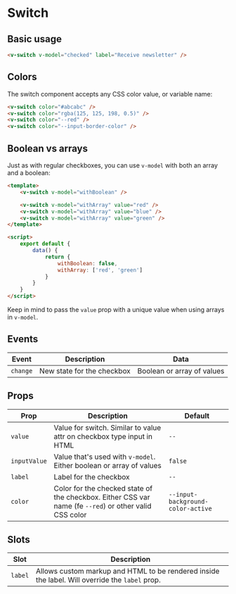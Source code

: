 # Switch

## Basic usage

```html
<v-switch v-model="checked" label="Receive newsletter" />
```

## Colors

The switch component accepts any CSS color value, or variable name:

```html
<v-switch color="#abcabc" />
<v-switch color="rgba(125, 125, 198, 0.5)" />
<v-switch color="--red" />
<v-switch color="--input-border-color" />
```

## Boolean vs arrays

Just as with regular checkboxes, you can use `v-model` with both an array and a boolean:


```html
<template>
	<v-switch v-model="withBoolean" />

	<v-switch v-model="withArray" value="red" />
	<v-switch v-model="withArray" value="blue" />
	<v-switch v-model="withArray" value="green" />
</template>

<script>
	export default {
		data() {
			return {
				withBoolean: false,
				withArray: ['red', 'green']
			}
		}
	}
</script>
```

Keep in mind to pass the `value` prop with a unique value when using arrays in `v-model`.

## Events

| Event    | Description                | Data                       |
|----------|----------------------------|----------------------------|
| `change` | New state for the checkbox | Boolean or array of values |

## Props

| Prop         | Description                                                                                            | Default                           |
|--------------|--------------------------------------------------------------------------------------------------------|-----------------------------------|
| `value`      | Value for switch. Similar to value attr on checkbox type input in HTML                                 | `--`                              |
| `inputValue` | Value that's used with `v-model`. Either boolean or array of values                                    | `false`                           |
| `label`      | Label for the checkbox                                                                                 | `--`                              |
| `color`      | Color for the checked state of the checkbox. Either CSS var name (fe `--red`) or other valid CSS color | `--input-background-color-active` |

## Slots

| Slot    | Description                                                                                    |
|---------|------------------------------------------------------------------------------------------------|
| `label` | Allows custom markup and HTML to be rendered inside the label. Will override the `label` prop. |
